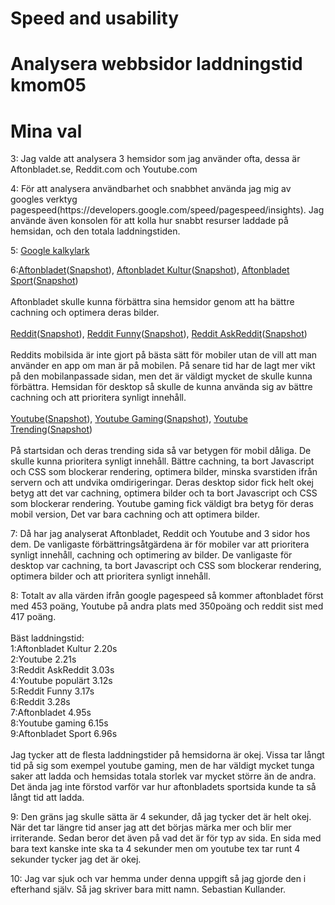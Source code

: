 Speed and usability
==============================

Analysera webbsidor laddningstid kmom05
===============================

<h1>Mina val</h1>

<p>3: Jag valde att analysera 3 hemsidor som jag använder ofta, dessa är Aftonbladet.se, Reddit.com och Youtube.com</p>

<p>4: För att analysera användbarhet och snabbhet använda jag mig av googles verktyg pagespeed(https://developers.google.com/speed/pagespeed/insights). Jag använde även konsolen för att kolla hur snabbt resurser laddade på hemsidan, och den totala laddningstiden.</p>

<p>5: <a href="https://docs.google.com/spreadsheets/d/1YnQ96kiQLUPPqqCirr6rFfPrUaX-6mYX3zEAPXEAS2Q/edit?usp=sharing">Google kalkylark</a></p>

6:<a href="https://www.aftonbladet.se/">Aftonbladet</a>(<a href="https://i.imgur.com/6fAsIOG.jpg">Snapshot</a>), <a href="https://www.aftonbladet.se/kultur">Aftonbladet Kultur</a>(<a href="https://i.imgur.com/puZV012.jpg">Snapshot</a>), <a href="https://www.aftonbladet.se/sportbladet">Aftonbladet Sport</a>(<a href="https://i.imgur.com/JQOJ8Ue.jpg">Snapshot</a>)
<br>
<br>
Aftonbladet skulle kunna förbättra sina hemsidor genom att ha bättre cachning och optimera deras bilder.
<br>
<br>
<a href="https://www.reddit.com/">Reddit</a>(<a href="https://i.imgur.com/b7HXxpW.jpg">Snapshot</a>), <a href="https://www.reddit.com/r/funny/">Reddit Funny</a>(<a href="https://i.imgur.com/2uVWTNi.jpg">Snapshot</a>), <a href="https://www.reddit.com/r/AskReddit/">Reddit AskReddit</a>(<a href="https://i.imgur.com/uhhDPa1.png">Snapshot</a>)
<br>
<br>
Reddits mobilsida är inte gjort på bästa sätt för mobiler utan de vill att man använder en app om man är på mobilen. På senare tid har de lagt mer vikt på den mobilanpassade sidan, men det är väldigt mycket de skulle kunna förbättra. Hemsidan för desktop så skulle de kunna använda sig av bättre cachning och att prioritera synligt innehåll.
<br>
<br>
<a href="https://www.youtube.com/?hl=sv&gl=SE">Youtube</a>(<a href="https://i.imgur.com/RtjYIhD.jpg">Snapshot</a>), <a href="https://gaming.youtube.com/">Youtube Gaming</a>(<a href="https://i.imgur.com/vt8zph6.jpg">Snapshot</a>), <a href="https://www.youtube.com/feed/trending">Youtube Trending</a>(<a href="https://i.imgur.com/KpKQR3p.jpg">Snapshot</a>)
<br>
<br>
På startsidan och deras trending sida så var betygen för mobil dåliga. De skulle kunna prioritera synligt innehåll. Bättre cachning, ta bort Javascript och CSS som blockerar rendering, optimera bilder, minska svarstiden ifrån servern och att undvika omdirigeringar. Deras desktop sidor fick  helt okej betyg att det var cachning, optimera bilder och ta bort Javascript och CSS som blockerar rendering. Youtube gaming fick väldigt bra betyg för deras mobil version, Det var bara cachning och att optimera bilder.

7: Då har jag analyserat Aftonbladet, Reddit och Youtube and 3 sidor hos dem. De vanligaste förbättringsåtgärdena är för mobiler var att prioritera synligt innehåll, cachning och optimering av bilder. De vanligaste för desktop var cachning, ta bort Javascript och CSS som blockerar rendering, optimera bilder och att prioritera synligt innehåll.

8: Totalt av alla värden ifrån google pagespeed så kommer aftonbladet först med 453 poäng, Youtube på andra plats med 350poäng och reddit sist med 417 poäng.
<br>
<br>
Bäst laddningstid:
<br>
1:Aftonbladet Kultur 2.20s
<br>
2:Youtube 2.21s
<br>
3:Reddit AskReddit 3.03s
<br>
4:Youtube populärt 3.12s
<br>
5:Reddit Funny 3.17s
<br>
6:Reddit 3.28s
<br>
7:Aftonbladet 4.95s
<br>
8:Youtube gaming 6.15s
<br>
9:Aftonbladet Sport 6.96s
<br>
<br>
Jag tycker att de flesta laddningstider på hemsidorna är okej. Vissa tar långt tid på sig som exempel youtube gaming, men de har väldigt mycket tunga saker att ladda och hemsidas totala storlek var mycket större än de andra. Det ända jag inte förstod varför var hur aftonbladets sportsida kunde ta så långt tid att ladda.

9: Den gräns jag skulle sätta är 4 sekunder, då jag tycker det är helt okej. När det tar längre tid anser jag att det börjas märka mer och blir mer irriterande. Sedan beror det även på vad det är för typ av sida. En sida med bara text kanske inte ska ta 4 sekunder men om youtube tex tar runt 4 sekunder tycker jag det är okej.

10: Jag var sjuk och var hemma under denna uppgift så jag gjorde den i efterhand själv. Så jag skriver bara mitt namn. Sebastian Kullander.
